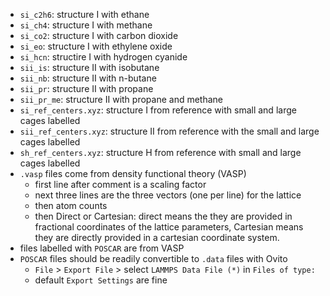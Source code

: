 - `si_c2h6`: structure I with ethane
- `si_ch4`: structure I with methane
- `si_co2`: structure I with carbon dioxide
- `si_eo`: structure I with ethylene oxide
- `si_hcn`: structire I with hydrogen cyanide
- `sii_is`: structure II with isobutane
- `sii_nb`: structure II with n-butane
- `sii_pr`: structure II with propane
- `sii_pr_me`: structure II with propane and methane
- `si_ref_centers.xyz`: structure I from reference with small and large cages labelled
- `sii_ref_centers.xyz`: structure II from reference with the small and large cages labelled
- `sh_ref_centers.xyz`: structure H from reference with small and large cages labelled
- `.vasp` files come from density functional theory (VASP)
    - first line after comment is a scaling factor
    - next three lines are the three vectors (one per line) for the lattice
    - then atom counts
    - then Direct or Cartesian: direct means the they are provided in fractional coordinates of the lattice parameters, Cartesian means they are directly provided in a cartesian coordinate system.
- files labelled with `POSCAR` are from VASP
- `POSCAR` files should be readily convertible to `.data` files with Ovito
    - `File` > `Export File` > select `LAMMPS Data File (*)` in `Files of type:`
    - default `Export Settings` are fine